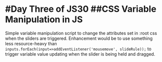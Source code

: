 #Day Three of JS30
##CSS Variable Manipulation in JS
====
Simple variable manipulation script to change the attributes set in :root css when the sliders are triggered. Enhancement would be to use something less resource-heavy than `inputs.forEach(input=>addEventListener('mousemove', slideRule));` to trigger variable value updating when the slider is being held and dragged.

